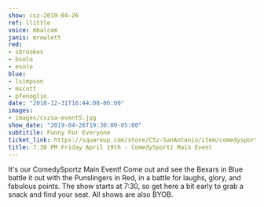 ```yaml
---
show: csz-2019-04-26
ref: llittle
voice: mbalcom
janis: mrowlett
red:
- sbrookes
- bsolo
- esolo
blue:
- lsimpson
- mscott
- pfenoglio
date: "2018-12-31T16:44:08-06:00"
images:
- images/cszsa-event5.jpg
show_date: "2019-04-26T19:30:00-05:00"
subtitile: Funny For Everyone
ticket_link: https://squareup.com/store/CSz-SanAntonio/item/comedysportz-friday-night-35
title: 7:30 PM Friday April 19th - ComedySportz Main Event
---
```


It's our ComedySportz Main Event! Come out and see the Bexars in Blue battle it out with the Punslingers in Red, in a battle for laughs, glory, and fabulous points. The show starts at 7:30, so get here a bit early to grab a snack and find your seat. All shows are also BYOB.

